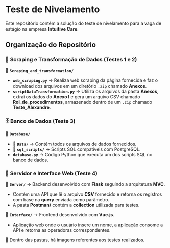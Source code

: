 # **Teste de Nivelamento**

Este repositório contém a solução do teste de nivelamento para a vaga de estágio na empresa **Intuitive Care**.

## **Organização do Repositório**

### 📌 **Scraping e Transformação de Dados (Testes 1 e 2)**

📂 **`Scraping_and_transformation/`**

- **`web_scraping.py`** → Realiza web scraping da página fornecida e faz o download dos arquivos em um diretório `.zip` chamado **Anexos**.
- **`scriptDataTransformation.py`** → Utiliza os arquivos da pasta **Anexos**, extrai os dados do **Anexo I** e gera um arquivo CSV chamado **Rol\_de\_procedimentos**, armazenado dentro de um `.zip` chamado **Teste\_Alexandre**.

### 🗄️ **Banco de Dados (Teste 3)**

📂 **`Database/`**

- **📂 `Data/`** → Contém todos os arquivos de dados fornecidos.
- **📂 `sql_scripts/`** → Scripts SQL compatíveis com PostgreSQL.
- **`database.py`** → Código Python que executa um dos scripts SQL no banco de dados.

### 🔌 **Servidor e Interface Web (Teste 4)**

📂 **`Server/`** → Backend desenvolvido com **Flask** seguindo a arquitetura **MVC**.

- Contém uma API que lê o arquivo **CSV** fornecido e retorna os registros com base na **query** enviada como parâmetro.
- A pasta **Postman/** contém a **collection** utilizada para testes.

📂 **`Interface/`** → Frontend desenvolvido com **Vue.js**.

- Aplicação web onde o usuário insere um nome, a aplicação consome a API e retorna as operadoras correspondentes.

📸 Dentro das pastas, há imagens referentes aos testes realizados.
